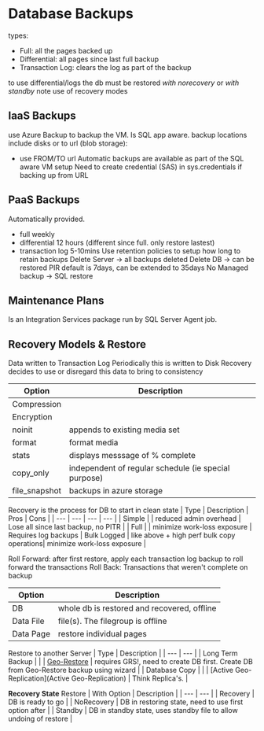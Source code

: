 # Database Backups
types:
- Full: all the pages backed up
- Differential: all pages since last full backup
- Transaction Log: clears the log as part of the backup

to use differential/logs the db must be restored *with norecovery* or *with standby*
note use of recovery modes

## IaaS Backups
use Azure Backup to backup the VM. Is SQL app aware.
backup locations include disks or to url (blob storage):
- use FROM/TO url
Automatic backups are available as part of the SQL aware VM setup
Need to create credential (SAS) in sys.credentials if backing up from URL

## PaaS Backups
Automatically provided. 
- full weekly
- differential 12 hours  (different since full. only restore lastest)
- transaction log 5-10mins
Use retention policies to setup how long to retain backups
Delete Server -> all backups deleted
Delete DB -> can be restored
PIR default is 7days, can be extended to 35days
No Managed backup -> SQL restore

## Maintenance Plans
Is an Integration Services package run by SQL Server Agent job.


## Recovery Models & Restore
Data written to Transaction Log
Periodically this is written to Disk
Recovery decides to use or disregard this data to bring to consistency

| Option | Description |
| --- | --- |
| Compression |  | 
| Encryption |  | 
| noinit | appends to existing media set  | 
| format | format media | 
| stats | displays messsage of % complete |
| copy_only | independent of regular schedule (ie special purpose) | 
| file_snapshot | backups in azure storage |

Recovery is the process for DB to start in clean state
| Type | Description | Pros | Cons |
| --- | --- | --- | --- |
| Simple | | reduced admin overhead | Lose all since last backup, no PITR |
| Full | | minimize work-loss exposure | Requires log backups
| Bulk Logged | like above + high perf bulk copy operations| minimize work-loss exposure | 

Roll Forward: after first restore, apply each transaction log backup to roll forward the transactions
Roll Back: Transactions that weren't complete on backup

| Option | Description |
| --- | --- |
| DB | whole db is restored and recovered, offline | 
| Data File | file(s). The filegroup is offline |
| Data Page | restore individual pages |

Restore to another Server
| Type | Description |
| --- | --- |
| Long Term Backup |  | 
| [Geo-Restore](https://learn.microsoft.com/en-us/azure/azure-sql/database/recovery-using-backups?view=azuresql&tabs=azure-portal#geo-restore) | requires GRS!, need to create DB first. Create DB from Geo-Restore backup using wizard |
| Database Copy |  |
| [Active Geo-Replication](Active Geo-Replication) | Think Replica's.  |


**Recovery State**
Restore
| With Option | Description |
| --- | --- |
| Recovery | DB is ready to go |
| NoRecovery | DB in restoring state, need to use first option after |
| Standby | DB in standby state, uses standby file to allow undoing of restore |